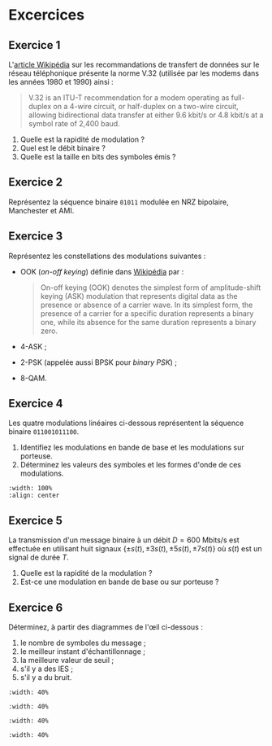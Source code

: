 # Excercices


## Exercice 1

L'[article Wikipédia](https://en.wikipedia.org/w/index.php?title=List_of_ITU-T_V-series_recommendations&oldid=658869531)
sur les recommandations de transfert de données sur le réseau téléphonique présente la norme V.32
(utilisée par les modems dans les années 1980 et 1990) ainsi :
>  V.32 is an ITU-T recommendation for a modem operating as full-duplex on a 4-wire circuit,
   or half-duplex on a two-wire circuit, allowing bidirectional data transfer at either 9.6 kbit/s or 4.8 kbit/s
   at a symbol rate of 2,400 baud.

1. Quelle est la rapidité de modulation ?
1. Quel est le débit binaire ?
1. Quelle est la taille en bits des symboles émis ?


## Exercice 2

Représentez la séquence binaire <code>01011</code> modulée en NRZ bipolaire, Manchester et AMI.


## Exercice 3

Représentez les constellations des modulations suivantes :

* OOK (_on-off keying_) définie dans [Wikipédia](https://en.wikipedia.org/w/index.php?title=On-off_keying&oldid=669950443) par :
  > On-off keying (OOK) denotes the simplest form of amplitude-shift keying (ASK) modulation
    that represents digital data as the presence or absence of a carrier wave.
    In its simplest form, the presence of a carrier for a specific duration represents a binary one,
    while its absence for the same duration represents a binary zero.

* 4-ASK ;

* 2-PSK (appelée aussi BPSK pour _binary PSK_) ;

* 8-QAM.


<!-- ## Exercice 
%
% \begin{questions}
%   \item Quelle est le type de modulation dont la constellation est représentée ci-dessous~?
%   \item En utilisant dans la mesure du possible un code de Gray,
%   donnez les symboles associés à chaque point de la constellation.
% \end{questions}
% \begin{center}
%   \psset{unit=5mm}
%   \begin{pspicture}(-4,-4)(4,4)
%     \psaxes[labels=none,linewidth=.5pt]{->}(0,0)(-3.999,-3.999)(3.999,3.999)
%     \qdisk(-3,+1){1.5pt}
%     \qdisk(-1,+3){1.5pt}
%     \qdisk(-3,-3){1.5pt}
%     \qdisk(-1,-1){1.5pt}
%     \qdisk(+1,+1){1.5pt}
%     \qdisk(+3,+3){1.5pt}
%     \qdisk(+1,-3){1.5pt}
%     \qdisk(+3,-1){1.5pt}
%   \end{pspicture}
% \end{center}
 -->


## Exercice 4

Les quatre modulations linéaires ci-dessous représentent la séquence binaire <code>011001011100</code>.

1. Identifiez les modulations en bande de base et les modulations sur porteuse.
1. Déterminez les valeurs des symboles et les formes d'onde de ces modulations.

```{image} ../figs/exo-modulation.svg
:width: 100%
:align: center
```


## Exercice 5

<!-- Joindot, p. 3.9 -->

La transmission d'un message binaire à un débit $D=600$ Mbits/s est effectuée en utilisant huit signaux
$\{\pm s(t), \pm 3s(t), \pm 5s(t), \pm 7s(t)\}$ où $s(t)$ est un signal de durée $T$.

1. Quelle est la rapidité de la modulation ?
1. Est-ce une modulation en bande de base ou sur porteuse ?


<!-- ## Exercice 
%
% \begin{questions}
%   \item Représentez la forme d'onde $h_1(t)$~:
%   \begin{equation*}
%     h_1(t) =
%     \begin{cases}
%       1       &\text{si $t\in[0,\,T[$}, \\
%       0       &\text{sinon}.
%     \end{cases}
%   \end{equation*}
%   \item Quelle est la réponse impulsionnelle du filtre de réception associé à $h_1(t)$~?
%   \item Calculez le signal en sortie du filtre lorsque l'entrée est $h_1(t)$.
%   \item Mêmes questions pour la forme d'onde
%   \begin{equation*}
%     h_2(t) =
%     \begin{cases}
%       1       &\text{si $t\in[0,\,T/2[$}, \\
%       0       &\text{sinon}.
%     \end{cases}
%   \end{equation*}
% \end{questions} -->


<!-- ## Exercice 6

!-- Joindot, ex 3.9 --

Un message binaire est transmis avec une rapidité de modulation $R = 300$ Bd.

1. Y a-t-il des interférences entre symboles si le canal a une fréquence de coupure de $100$ Hz ? !-- (oui) --
1. Y a-t-il des interférences entre symboles si le canal a une fréquence de coupure de $200$ Hz ? !-- (on ne sait pas) --
-->


## Exercice 6

Déterminez, à partir des diagrammes de l'œil ci-dessous :

1. le nombre de symboles du message ;
1. le meilleur instant d'échantillonnage ;
1. la meilleure valeur de seuil ;
1. s'il y a des IES ;
1. s'il y a du bruit.

```{image} ../figs/eyediag1.svg
:width: 40%
```

```{image} ../figs/eyediag2.svg
:width: 40%
```

```{image} ../figs/eyediag3.svg
:width: 40%
```

```{image} ../figs/eyediag4.svg
:width: 40%
```